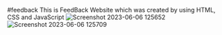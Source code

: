 #feedback
This is FeedBack Website which was created by using HTML, CSS and JavaScript
![Screenshot 2023-06-06 125652](https://github.com/Dravid-123/feedback/assets/84927222/e241cde1-b181-4c6b-8b27-9357c51b99f6)
![Screenshot 2023-06-06 125709](https://github.com/Dravid-123/feedback/assets/84927222/446853dd-f65f-4caf-9d47-224515f9a75d)
